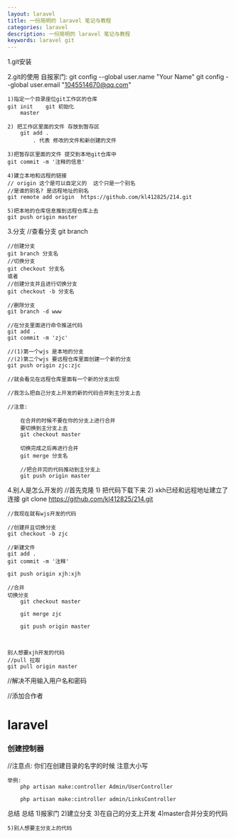 ```yaml
---
layout: laravel
title: 一份简明的 laravel 笔记与教程
categories: laravel
description: 一份简明的 laravel 笔记与教程
keywords: laravel git
---
```


1.git安装

2.git的使用
	自报家门:
		git config --global user.name "Your Name"
		git config --global user.email "1045514670@qq.com"


	1)指定一个目录座位git工作区的仓库
	git init    git 初始化
		master
	
	2) 把工作区里面的文件 存放到暂存区 
		git add .
			. 代表 修改的文件和新创建的文件
	
	3)把暂存区里面的文件 提交到本地git仓库中
	git commit -m '注释的信息'
	
	4)建立本地和远程的链接
	// origin 这个是可以自定义的  这个只是一个别名
	//是谁的别名? 是远程地址的别名
	git remote add origin  https://github.com/kl412825/214.git
	
	5)把本地的仓库信息推到远程仓库上去
	git push origin master

3.分支
	//查看分支
	git branch

	//创建分支
	git branch 分支名
	//切换分支
	git checkout 分支名
	或者
	//创建分支并且进行切换分支
	git checkout -b 分支名
	
	//删除分支
	git branch -d www
	
	//在分支里面进行命令推送代码
	git add .
	git commit -m 'zjc'
	
	//(1)第一个wjs 是本地的分支
	//(2)第二个wjs 要远程仓库里面创建一个新的分支
	git push origin zjc:zjc
	
	//就会看见在远程仓库里面有一个新的分支出现
	
	//我怎么把自己分支上开发的新的代码合并到主分支上去
	
	//注意:
	
		在合并的时候不要在你的分支上进行合并
		要切换到主分支上去
		git checkout master
		
		切换完成之后再进行合并
		git merge 分支名
	
		//把合并完的代码推动到主分支上
		git push origin master

4.别人是怎么开发的
	//首先克隆
	1) 把代码下载下来
	2) xkh已经和远程地址建立了连接
	git clone https://github.com/kl412825/214.git

	//我现在就有wjs开发的代码
	
	//创建并且切换分支
	git checkout -b zjc
	
	//新建文件
	git add .
	git commit -m '注释'
	
	git push origin xjh:xjh
	
	//合并
	切换分支
		git checkout master
	
		git merge zjc
	
		git push origin master
	
	
	
	别人想要xjh开发的代码
	//pull 拉取
	git pull origin master

//解决不用输入用户名和密码


//添加合作者

# laravel
### 创建控制器

//注意点:
	你们在创建目录的名字的时候 注意大小写

	举例:
		php artisan make:controller Admin/UserController
	
		php artisan make:cintroller admin/LinksController
	

总结
总结
	1)报家门
	2)建立分支
	3)在自己的分支上开发
	4)master合并分支的代码

	5)别人想要主分支上的代码
